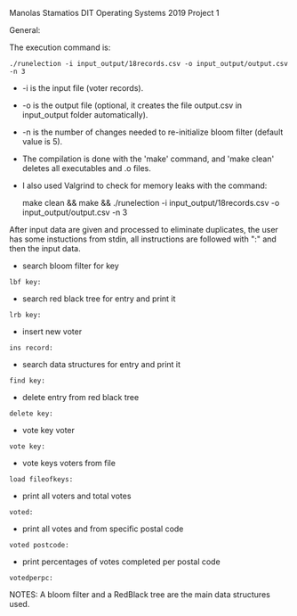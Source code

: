 Manolas Stamatios DIT Operating Systems 2019 Project 1

General:

The execution command is: 

    ./runelection -i input_output/18records.csv -o input_output/output.csv -n 3 
* -i is the input file (voter records).
* -o is the output file (optional, it creates the file output.csv in input_output folder automatically).
* -n is the number of changes needed to re-initialize bloom filter (default value is 5).
* The compilation is done with the 'make' command, and 'make clean' deletes all executables and .ο files.
* I also used Valgrind to check for memory leaks with the command:
    
    make clean && make && ./runelection -i input_output/18records.csv -o input_output/output.csv -n 3
    
 
After input data are given and processed to eliminate duplicates, the user has some instuctions from stdin, all instructions are followed with ":" and then the input data.

   * search bloom filter for key
   
    lbf key:
   * search red black tree for entry and print it
   
    lrb key:
   * insert new voter
   
    ins record:
   * search data structures for entry and print it
   
    find key:
   * delete entry from red black tree
   
    delete key:
   * vote key voter
   
    vote key:
   * vote keys voters from file
   
    load fileofkeys:
   * print all voters and total votes
   
    voted:
   * print all votes and from specific  postal code
   
    voted postcode:
   * print percentages of votes completed per postal code
   
    votedperpc:


NOTES:
A bloom filter and a RedBlack tree are the main data structures used.
